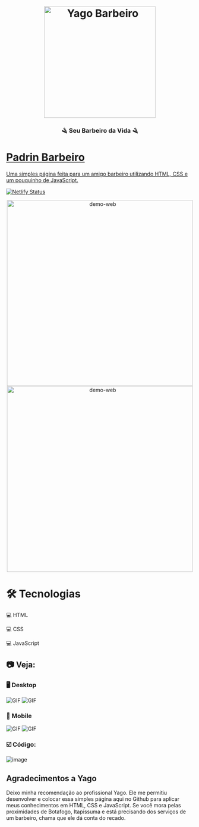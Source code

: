 <h1 align="center">
    <img alt="Yago Barbeiro" src="github/logo.png" width="300px" />
</h1>

<div align="center">
    <h3> 🪒 Seu Barbeiro da Vida 🪒 </h3>
    <a href="https://github.com/rennan2020" target="_blank">
</div>

# Padrin Barbeiro

Uma simples página feita para um amigo barbeiro utilizando HTML, CSS e um pouquinho de JavaScript.

[![Netlify Status](https://api.netlify.com/api/v1/badges/c0a8e42d-208a-41cd-aabe-c5f405a37e3b/deploy-status)](https://padrinbarbeiro.netlify.app/)

<div align="center" >
  <img src="./github/notebook.png" alt="demo-web" height="500">
</div>

<div align="center" >
  <img src="./github/mobile.png" alt="demo-web" height="500">
</div>

# 🛠️ Tecnologias

💻 HTML

💻 CSS

💻 JavaScript


## :camera: Veja:

### 🖥️ Desktop

![GIF](github/desktop.gif)
![GIF](github/desktop2.gif)

### 📱 Mobile

![GIF](github/mobile.gif)
![GIF](github/mobile2.gif)


### ☑️ Código:

![image](github/codigo.JPG)

## Agradecimentos a Yago

Deixo minha recomendação ao profissional Yago. Ele me permitiu desenvolver e colocar essa simples página aqui no Github para aplicar meus conhecimentos em HTML, CSS e JavaScript. Se você mora pelas proximidades de Botafogo, Itapissuma e está precisando dos serviços de um barbeiro, chama que ele dá conta do recado.

